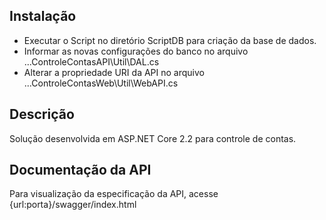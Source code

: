 ## Instalação

- Executar o Script no diretório ScriptDB para criação da base de dados.
- Informar as novas configurações do banco no arquivo ...ControleContasAPI\Util\DAL.cs
- Alterar a propriedade URI da API no arquivo ...ControleContasWeb\Util\WebAPI.cs

## Descrição

Solução desenvolvida em ASP.NET Core 2.2 para controle de contas.

## Documentação da API 

Para visualização da especificação da API, acesse {url:porta}/swagger/index.html